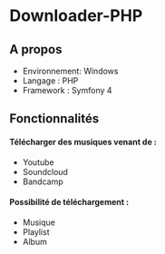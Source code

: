 ﻿# Downloader-PHP

## A propos
  - Environnement: Windows 
  - Langage : PHP
  - Framework :  Symfony 4

## Fonctionnalités
#### Télécharger des musiques venant de :

 - Youtube
 - Soundcloud
 - Bandcamp
 
#### Possibilité de téléchargement :

 - Musique
 - Playlist
 - Album
